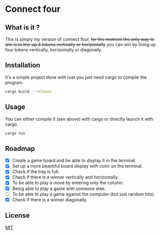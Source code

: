 # Connect four
## What is it ?
This is simply my version of connect four, <s>for the moment the only way to win is to line up 4 tokens vertically or horizontally</s> you can win by lining up four tokens vertically, horizontally or diagonally.
## Installation
It's a simple project done with rust you just need cargo to compile the program.
```bash
cargo build --release
```
## Usage
You can either compile it (see above) with cargo or directly launch it with cargo.
```bash
cargo run
```
## Roadmap
- [X] Create a game board and be able to display it in the terminal.
- [X] Set up a more beautiful board display with color on the terminal.
- [X] Check if the tray is full.
- [X] Check if there is a winner vertically and horizontally.
- [X] To be able to play a move by entering only the column.
- [X] Being able to play a game with someone else.
- [ ] To be able to play a game against the computer (but just random hits).
- [X] Check if there is a winner diagonally.
## License
[MIT](https://choosealicense.com/licenses/mit/)
